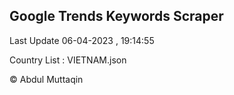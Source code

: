 

## Google Trends Keywords Scraper 
 
Last Update 06-04-2023 , 19:14:55

Country List :
VIETNAM.json



© Abdul Muttaqin 
